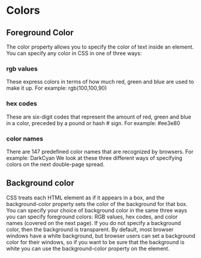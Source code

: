 # Colors
## Foreground Color
The color property allows you
to specify the color of text inside
an element. You can specify any
color in CSS in one of three ways:
### rgb values
These express colors in terms
of how much red, green and
blue are used to make it up. For
example: rgb(100,100,90)
### hex codes
These are six-digit codes that
represent the amount of red,
green and blue in a color,
preceded by a pound or hash #
sign. For example: #ee3e80
### color names
There are 147 predefined color
names that are recognized
by browsers. For example:
DarkCyan
We look at these three different
ways of specifying colors on the
next double-page spread.

## Background color

CSS treats each HTML element
as if it appears in a box, and the
background-color property
sets the color of the background
for that box.
You can specify your choice of
background color in the same
three ways you can specify
foreground colors: RGB values,
hex codes, and color names
(covered on the next page).
If you do not specify a
background color, then the
background is transparent.
By default, most browser
windows have a white
background, but browser users
can set a background color for
their windows, so if you want
to be sure that the background
is white you can use the
background-color property on
the <body> element.


